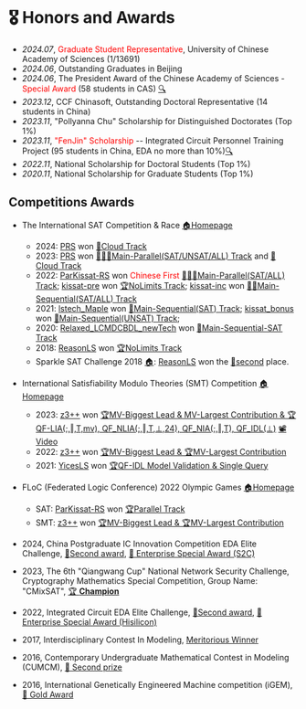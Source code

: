 # 🎖 Honors and Awards
- *2024.07*, <span style="color:red">Graduate Student Representative</span>, University of Chinese Academy of Sciences (1/13691)
- *2024.06*, Outstanding Graduates in Beijing
- *2024.06*, The President Award of the Chinese Academy of Sciences - <span style="color:red">Special Award</span> (58 students in CAS) [🔍](https://onestop.ucas.ac.cn/home/infob/9c313c74-c422-42a9-bb79-b9c3cfe45a01/1)
- *2023.12*, CCF Chinasoft, Outstanding Doctoral Representative (14 students in China)
- *2023.11*, "Pollyanna Chu" Scholarship for Distinguished Doctorates (Top 1%)
- *2023.11*, <span style="color:red">"FenJin" Scholarship</span> -- Integrated Circuit Personnel Training Project (95 students in China, EDA no more than 10%)[🔍](images/fenjin.jpeg)
- *2022.11*, National Scholarship for Doctoral Students (Top 1%)
- *2020.11*, National Scholarship for Graduate Students (Top 1%)


## Competitions Awards

- The International SAT Competition & Race [🏠Homepage](https://satcompetition.github.io/)
    * 2024:
    [PRS](https://github.com/shaowei-cai-group/PRS-sc24) won [🥈Cloud Track](https://satcompetition.github.io/2024/downloads/satcomp24slides.pdf)
    * 2023: 
    [PRS](https://github.com/shaowei-cai-group/PRS-sc23) won [🥇🥇🥇Main-Parallel(SAT/UNSAT/ALL) Track](https://satcompetition.github.io/2023/downloads/satcomp23slides.pdf) and [🥈Cloud Track](https://satcompetition.github.io/2023/downloads/satcomp23slides.pdf)
    * 2022: 
    [ParKissat-RS](https://github.com/shaowei-cai-group/ParKissat-RS) won <span style="color:red">Chinese First</span> [🥇🥇🥈Main-Parallel(SAT/ALL) Track](https://satcompetition.github.io/2022/slides/satcomp22slides.pdf); 
    [kissat-pre](https://github.com/shaowei-cai-group/kissat_pre) won [🏆NoLimits Track](images/kissat-pre.png); 
    [kissat-inc](https://github.com/shaowei-cai-group/kissat_inc) won [🥈🥈Main-Sequential(SAT/ALL) Track](images/kissat-inc.png)
    * 2021: 
    [lstech_Maple](https://github.com/shaowei-cai-group/LSTech-Maple) won [🥈Main-Sequential(SAT) Track](images/lstech.png);
    [kissat_bonus](codes/kissat_bouns.tar.gz) won [🥈Main-Sequential(UNSAT) Track](images/lstech.png);
    * 2020: [Relaxed_LCMDCBDL_newTech](https://github.com/shaowei-cai-group/Relaxed_LCMDCBDL_newTech) won [🥇Main-Sequential-SAT Track](images/RLNT.png)
    * 2018: [ReasonLS](https://github.com/satcompetition/2018/tree/master/solvers) won [🏆NoLimits Track](https://satcompetition.github.io/)
    * Sparkle SAT Challenge 2018 [🏠](https://ada.liacs.nl/events/sparkle-sat-18/): [ReasonLS](https://github.com/satcompetition/2018/tree/master/solvers) won the [🥈second](https://ada.liacs.nl/events/sparkle-sat-18/results.html) place.

- International Satisfiability Modulo Theories (SMT) Competition [🏠Homepage](https://smt-comp.github.io/)
    * 2023: [z3++](https://github.com/shaowei-cai-group/z3pp) won [🏆MV-Biggest Lead & MV-Largest Contribution & 🏆QF-LIA(;,‖,T,mv), QF_NLIA(;,‖,T,⊥,24), QF_NIA(;,‖,T), QF_IDL(⊥)](images/smt23.png) [📽️Video](https://www.youtube.com/watch?v=fBB0Wxxf9vA)
    * 2022: [z3++](https://github.com/shaowei-cai-group/z3pp) won [🏆MV-Biggest Lead & 🏆MV-Largest Contribution](images/smt22.png)
    * 2021: [YicesLS](https://smt-comp.github.io/2021/system-descriptions/YicesLS.pdf) won [🏆QF-IDL Model Validation & Single Query](https://smt-comp.github.io/2021/results/qf-idl-model-validation)

- FLoC (Federated Logic Conference) 2022 Olympic Games [🏠Homepage](https://www.floc2022.org/floc-olympic-games)
    * SAT: [ParKissat-RS](https://github.com/shaowei-cai-group/ParKissat-RS) won [🏆Parallel Track](imagaes/floc-sat.png)
    * SMT: [z3++](https://github.com/shaowei-cai-group/z3pp) won [🏆MV-Biggest Lead & 🏆MV-Largest Contribution](images/smt22.png)

- 2024, China Postgraduate IC Innovation Competition EDA Elite Challenge, [🥈Second award](images/EDA240335.pdf), [🏢 Enterprise Special Award (S2C)](https://mp.weixin.qq.com/s/wUsnpof64iZvUnvfDSRUow)

- 2023, The 6th "Qiangwang Cup" National Network Security Challenge, Cryptography Mathematics Special Competition, Group Name: "CMixSAT", [🏆 **Champion**](images/qiangwang.png)

- 2022, Integrated Circuit EDA Elite Challenge, [🥈Second award](images/eda-cec.png), [🏢 Enterprise Special Award (Hisilicon)](https://mp.weixin.qq.com/s/K-auffEgAx4HZ3-7q4gI1Q)

- 2017, Interdisciplinary Contest In Modeling, [Meritorious Winner](images/usa-m.png)

- 2016, Contemporary Undergraduate Mathematical Contest in Modeling (CUMCM), [🥈 Second prize](images/cmmcm.png)

- 2016, International Genetically Engineered Machine competition (iGEM), [🥇 Gold Award](images/igem.pdf)

